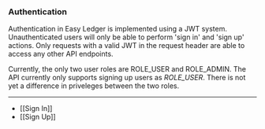 ### Authentication

Authentication in Easy Ledger is implemented using a JWT system. Unauthenticated users will only be able to perform 'sign in' and 'sign up' actions. Only requests with a valid JWT in the request header are able to access any other API endpoints.

Currently, the only two user roles are ROLE_USER and ROLE_ADMIN. The API currently only supports signing up users as *ROLE_USER*. There is not yet a difference in priveleges between the two roles.


___
- [[Sign In]]
- [[Sign Up]]

